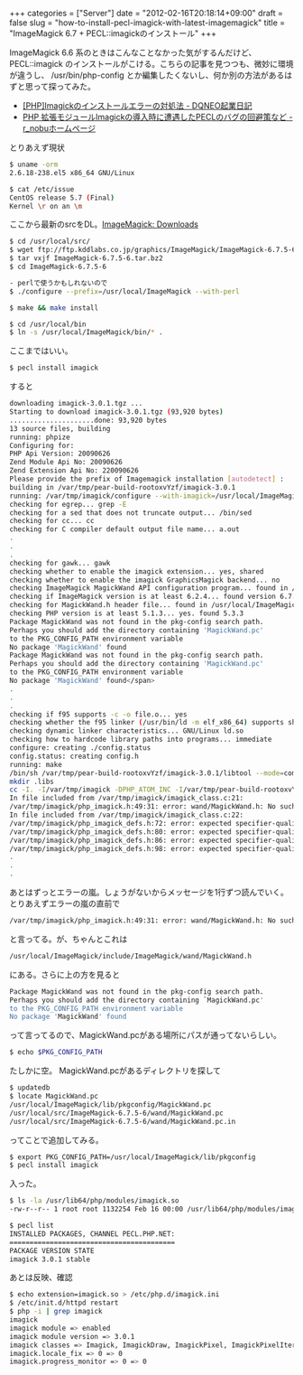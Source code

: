 +++
categories = ["Server"]
date = "2012-02-16T20:18:14+09:00"
draft = false
slug = "how-to-install-pecl-imagick-with-latest-imagemagick"
title = "ImageMagick 6.7 + PECL::imagickのインストール"
+++

ImageMagick 6.6 系のときはこんなことなかった気がするんだけど、 PECL::imagick のインストールがこける。こちらの記事を見つつも、微妙に環境が違うし、 /usr/bin/php-config とか編集したくないし、何か別の方法があるはずと思って探ってみた。

- [[PHP]Imagickのインストールエラーの対処法 - DQNEO起業日記](http://dqn.sakusakutto.jp/2010/08/phpimagick.html)
- [PHP 拡張モジュールImagickの導入時に遭遇したPECLのバグの回避策など - r_nobuホームページ ](http://nobuneko.com/blog/archives/2010/10/php_imagickpecl.html)

とりあえず現状
```bash
$ uname -orm
2.6.18-238.el5 x86_64 GNU/Linux

$ cat /etc/issue
CentOS release 5.7 (Final)
Kernel \r on an \m
```
ここから最新のsrcをDL。[ImageMagick: Downloads](http://www.imagemagick.org/script/download.php)
```bash
$ cd /usr/local/src/
$ wget ftp://ftp.kddlabs.co.jp/graphics/ImageMagick/ImageMagick-6.7.5-6.tar.bz2
$ tar vxjf ImageMagick-6.7.5-6.tar.bz2
$ cd ImageMagick-6.7.5-6

- perlで使うかもしれないので
$ ./configure --prefix=/usr/local/ImageMagick --with-perl

$ make && make install

$ cd /usr/local/bin
$ ln -s /usr/local/ImageMagick/bin/* .
```
ここまではいい。
```bash
$ pecl install imagick
```
すると
```bash
downloading imagick-3.0.1.tgz ...
Starting to download imagick-3.0.1.tgz (93,920 bytes)
.....................done: 93,920 bytes
13 source files, building
running: phpize
Configuring for:
PHP Api Version: 20090626
Zend Module Api No: 20090626
Zend Extension Api No: 220090626
Please provide the prefix of Imagemagick installation [autodetect] :
building in /var/tmp/pear-build-rootoxvYzf/imagick-3.0.1
running: /var/tmp/imagick/configure --with-imagick=/usr/local/ImageMagick
checking for egrep... grep -E
checking for a sed that does not truncate output... /bin/sed
checking for cc... cc
checking for C compiler default output file name... a.out
.
.
.
checking for gawk... gawk
checking whether to enable the imagick extension... yes, shared
checking whether to enable the imagick GraphicsMagick backend... no
checking ImageMagick MagickWand API configuration program... found in /usr/local/ImageMagick/bin/MagickWand-config
checking if ImageMagick version is at least 6.2.4... found version 6.7.5 Q16
checking for MagickWand.h header file... found in /usr/local/ImageMagick/include/ImageMagick/wand/MagickWand.h
checking PHP version is at least 5.1.3... yes. found 5.3.3
Package MagickWand was not found in the pkg-config search path.
Perhaps you should add the directory containing 'MagickWand.pc'
to the PKG_CONFIG_PATH environment variable
No package 'MagickWand' found
Package MagickWand was not found in the pkg-config search path.
Perhaps you should add the directory containing 'MagickWand.pc'
to the PKG_CONFIG_PATH environment variable
No package 'MagickWand' found</span>
.
.
.
checking if f95 supports -c -o file.o... yes
checking whether the f95 linker (/usr/bin/ld -m elf_x86_64) supports shared libraries... yes
checking dynamic linker characteristics... GNU/Linux ld.so
checking how to hardcode library paths into programs... immediate
configure: creating ./config.status
config.status: creating config.h
running: make
/bin/sh /var/tmp/pear-build-rootoxvYzf/imagick-3.0.1/libtool --mode=compile cc -I. -I/var/tmp/imagick -DPHP_ATOM_INC -I/var/tmp/pear-build-rootoxvYzf/imagick-3.0.1/include -I/var/tmp/pear-build-rootoxvYzf/imagick-3.0.1/main -I/var/tmp/imagick -I/usr/include/php -I/usr/include/php/main -I/usr/include/php/TSRM -I/usr/include/php/Zend -I/usr/include/php/ext -I/usr/include/php/ext/date/lib -DHAVE_CONFIG_H -g -O2 -c /var/tmp/imagick/imagick_class.c -o imagick_class.lo
mkdir .libs
cc -I. -I/var/tmp/imagick -DPHP_ATOM_INC -I/var/tmp/pear-build-rootoxvYzf/imagick-3.0.1/include -I/var/tmp/pear-build-rootoxvYzf/imagick-3.0.1/main -I/var/tmp/imagick -I/usr/include/php -I/usr/include/php/main -I/usr/include/php/TSRM -I/usr/include/php/Zend -I/usr/include/php/ext -I/usr/include/php/ext/date/lib -DHAVE_CONFIG_H -g -O2 -c /var/tmp/imagick/imagick_class.c -fPIC -DPIC -o .libs/imagick_class.o
In file included from /var/tmp/imagick/imagick_class.c:21:
/var/tmp/imagick/php_imagick.h:49:31: error: wand/MagickWand.h: No such file or directory</span>
In file included from /var/tmp/imagick/imagick_class.c:22:
/var/tmp/imagick/php_imagick_defs.h:72: error: expected specifier-qualifier-list before 'MagickWand'
/var/tmp/imagick/php_imagick_defs.h:80: error: expected specifier-qualifier-list before 'DrawingWand'
/var/tmp/imagick/php_imagick_defs.h:86: error: expected specifier-qualifier-list before 'PixelIterator'
/var/tmp/imagick/php_imagick_defs.h:98: error: expected specifier-qualifier-list before 'PixelWand'
.
.
.
```
あとはずっとエラーの嵐。しょうがないからメッセージを1行ずつ読んでいく。とりあえずエラーの嵐の直前で
```bash
/var/tmp/imagick/php_imagick.h:49:31: error: wand/MagickWand.h: No such file or directory
```
と言ってる。が、ちゃんとこれは
```bash
/usr/local/ImageMagick/include/ImageMagick/wand/MagickWand.h
```
にある。さらに上の方を見ると
```bash
Package MagickWand was not found in the pkg-config search path.
Perhaps you should add the directory containing `MagickWand.pc'
to the PKG_CONFIG_PATH environment variable
No package 'MagickWand' found
```
って言ってるので、MagickWand.pcがある場所にパスが通ってないらしい。
```bash
$ echo $PKG_CONFIG_PATH
```
たしかに空。 MagickWand.pcがあるディレクトリを探して
```bash
$ updatedb
$ locate MagickWand.pc
/usr/local/ImageMagick/lib/pkgconfig/MagickWand.pc
/usr/local/src/ImageMagick-6.7.5-6/wand/MagickWand.pc
/usr/local/src/ImageMagick-6.7.5-6/wand/MagickWand.pc.in
```
ってことで追加してみる。
```bash
$ export PKG_CONFIG_PATH=/usr/local/ImageMagick/lib/pkgconfig
$ pecl install imagick
```
入った。
```bash
$ ls -la /usr/lib64/php/modules/imagick.so
-rw-r--r-- 1 root root 1132254 Feb 16 00:00 /usr/lib64/php/modules/imagick.so

$ pecl list
INSTALLED PACKAGES, CHANNEL PECL.PHP.NET:
=========================================
PACKAGE VERSION STATE
imagick 3.0.1 stable
```
あとは反映、確認
```bash
$ echo extension=imagick.so > /etc/php.d/imagick.ini
$ /etc/init.d/httpd restart
$ php -i | grep imagick
imagick
imagick module => enabled
imagick module version => 3.0.1
imagick classes => Imagick, ImagickDraw, ImagickPixel, ImagickPixelIterator
imagick.locale_fix => 0 => 0
imagick.progress_monitor => 0 => 0
```
